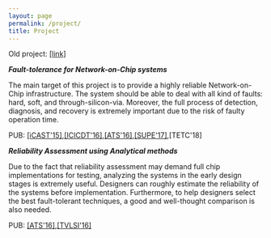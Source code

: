 ```yaml
---
layout: page
permalink: /project/
title: Project
---
```


Old project: [[link]](/old_project)

***Fault-tolerance for Network-on-Chip systems***


The main target of this project is to provide a highly reliable Network-on-Chip infrastructure.
The system should be able to deal with all kind of faults: hard, soft, and through-silicon-via.
Moreover, the full process of detection, diagnosis, and recovery is extremely important due to the risk
of faulty operation time.

PUB: [[iCAST'15]](http://ieeexplore.ieee.org/xpls/icp.jsp?arnumber=7314025),[[ICICDT'16]](http://ieeexplore.ieee.org/document/7542073/),[[ATS'16]](http://ieeexplore.ieee.org/abstract/document/7796106/),[[SUPE'17]](https://link.springer.com/article/10.1007/s11227-016-1951-0),[TETC'18]

***Reliability Assessment using Analytical methods***


Due to the fact that reliability assessment may demand full chip implementations for testing, analyzing the systems in the early design stages is extremely useful.
Designers can roughly estimate the reliability of the systems before implementation. Furthermore, to help designers select the best fault-tolerant techniques, a good and well-thought comparison is also needed.

PUB: [[ATS'16]](http://ieeexplore.ieee.org/abstract/document/7796106/),[[TVLSI'16]](https://doi.org/10.1109/TVLSI.2017.2736004)
